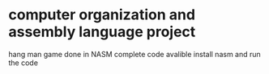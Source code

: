 # computer organization and assembly language project
hang man game done in NASM 
complete code avalible
install nasm and run the code

